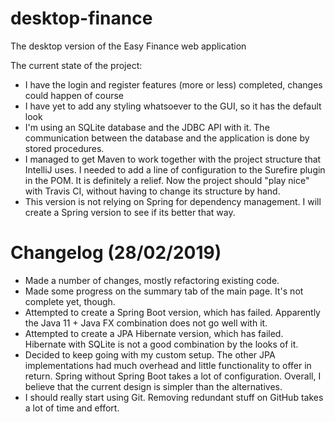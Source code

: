 # desktop-finance
The desktop version of the Easy Finance web application

The current state of the project:
- I have the login and register features (more or less) completed, changes could happen
of course
- I have yet to add any styling whatsoever to the GUI, so it has the default look
- I'm using an SQLite database and the JDBC API with it. The communication between
the database and the application is done by stored procedures.
- I managed to get Maven to work together with the project structure that IntelliJ uses.
I needed to add a line of configuration to the Surefire plugin in the POM. It is
definitely a relief. Now the project should "play nice" with Travis CI, without having
to change its structure by hand.
- This version is not relying on Spring for dependency management. I will create a Spring
version to see if its better that way.

# Changelog (28/02/2019)

- Made a number of changes, mostly refactoring existing code.
- Made some progress on the summary tab of the main page. It's not complete yet, though.
- Attempted to create a Spring Boot version, which has failed. Apparently the Java 11 + Java FX
combination does not go well with it.
- Attempted to create a JPA Hibernate version, which has failed. Hibernate with SQLite is not
a good combination by the looks of it.
- Decided to keep going with my custom setup. The other JPA implementations had much overhead and
little functionality to offer in return. Spring without Spring Boot takes a lot of configuration.
Overall, I believe that the current design is simpler than the alternatives.
- I should really start using Git. Removing redundant stuff on GitHub takes a lot of time and effort.
